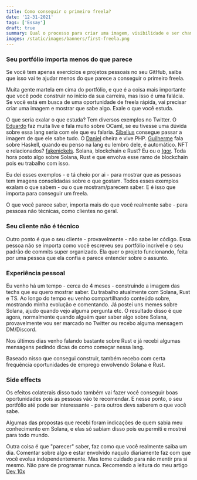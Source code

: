 ```yaml
---
title: Como conseguir o primeiro freela?
date: '12-31-2021'
tags: ['Essay']
draft: true
summary: Qual o processo para criar uma imagem, visibilidade e ser chamado para freelas?
images: /static/images/banners/first-freela.png
---
```


### Seu portfólio importa menos do que parece

Se você tem apenas exercícios e projetos pessoais no seu GitHub, saiba que isso vai te ajudar menos do que parece a conseguir o primeiro freela.

Muita gente martela em cima do portfólio, e que é a coisa mais importante que você pode construir no início da sua carreira, mas isso é uma falácia. Se você está em busca de uma oportunidade de freela rápida, vai precisar criar uma imagem e mostrar que sabe algo. Exale o que você estuda.

O que seria exalar o que estuda? Tem diversos exemplos no Twitter. O [Eduardo](https://twitter.com/TheEduardoRFS) faz muita live e fala muito sobre OCaml, se eu tivesse uma dúvida sobre essa lang seria com ele que eu falaria. [Sibelius](https://twitter.com/sseraphini) consegue passar a imagem de que ele sabe tudo. O [Daniel](https://twitter.com/danielhe4rt) cheira e vive PHP. [Guilherme](https://twitter.com/KindSloth) fala sobre Haskell, quando eu penso na lang eu lembro dele, é automático. NFT e relacionados? [fakenickels](https://twitter.com/fakenickels). Solana, blockchain e Rust? Eu ou o [Igor](https://twitter.com/igorlourencox). Toda hora posto algo sobre Solana, Rust e que envolva esse ramo de blockchain pois eu trabalho com isso.

Eu dei esses exemplos - e tá cheio por ai - para mostrar que as pessoas tem imagens consolidadas sobre o que gostam. Todos esses exemplos exalam o que sabem - ou o que mostram/parecem saber. E é isso que importa para conseguir um freela. 

O que você parece saber, importa mais do que você realmente sabe - para pessoas não técnicas, como clientes no geral.

### Seu cliente não é técnico

Outro ponto é que o seu cliente - provavelmente - não sabe ler código. Essa pessoa não se importa como você escreveu seu portfólio incrível e o seu padrão de commits super organizado. Ela quer o projeto funcionando, feita por uma pessoa que ela confia e parece entender sobre o assunto.

### Experiência pessoal

Eu venho há um tempo - cerca de 4 meses - construindo a imagem das techs que eu quero mostrar saber. Eu trabalho atualmente com Solana, Rust e TS. Ao longo do tempo eu venho compartilhando conteúdo sobre, mostrando minha evolução e comentando. Já postei uns memes sobre Solana, ajudo quando vejo alguma pergunta etc. O resultado disso é que agora, normalmente quando alguém quer saber algo sobre Solana, provavelmente vou ser marcado no Twitter ou recebo alguma mensagem DM/Discord.

Nos últimos dias venho falando bastante sobre Rust e já recebi algumas mensagens pedindo dicas de como começar nessa lang.

Baseado nisso que consegui construir, também recebo com certa frequência oportunidades de emprego envolvendo Solana e Rust.

### Side effects

Os efeitos colaterais disso tudo também vai fazer você conseguir boas oportunidades pois as pessoas vão te recomendar. E nesse ponto, o seu portfólio até pode ser interessante - para outros devs saberem o que você sabe. 

Algumas das propostas que recebi foram indicações de quem sabia meu conhecimento em Solana, e elas só sabiam disso pois eu permiti e mostrei para todo mundo.

Outra coisa é que "parecer" saber, faz como que você realmente saiba um dia. Comentar sobre algo e estar envolvido naquilo diariamente faz com que você evolua independentemente. Mas tome cuidado para não mentir pra si mesmo. Não pare de programar nunca. Recomendo a leitura do meu artigo [Dev 10x](/blog/en/elite-dev)